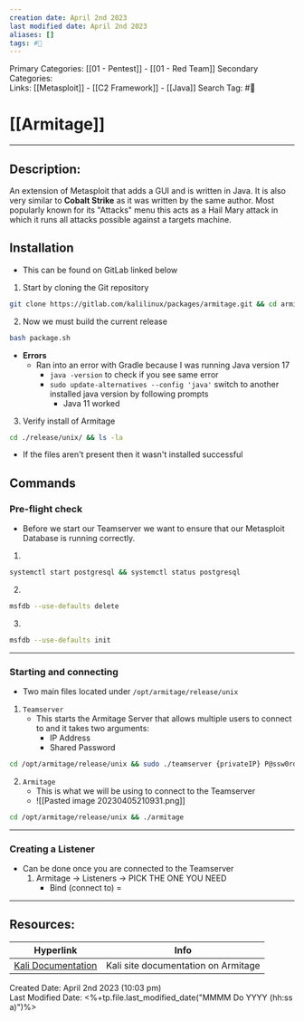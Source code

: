 ```yaml
---
creation date: April 2nd 2023
last modified date: April 2nd 2023
aliases: []
tags: #🧰
---
```


Primary Categories: [[01 - Pentest]] - [[01 - Red Team]]
Secondary Categories:  
Links: [[Metasploit]] - [[C2 Framework]] - [[Java]]
Search Tag: #🧰  

# [[Armitage]]  
___

## Description:
An extension of Metasploit that adds a GUI and is written in Java. It is also very similar to **Cobalt Strike** as it was written by the same author. Most popularly known for its "Attacks" menu this acts as a Hail Mary attack in which it runs all attacks possible against a targets machine. 

## Installation
- This can be found on GitLab linked below
1. Start by cloning the Git repository
```bash
git clone https://gitlab.com/kalilinux/packages/armitage.git && cd armitage
```
2. Now we must build the current release
```bash
bash package.sh
```
- **Errors**
	- Ran into an error with Gradle because I was running Java version 17
		- `java -version` to check if you see same error
		- `sudo update-alternatives --config 'java'` switch to another installed java version by following prompts
			- Java 11 worked
3. Verify install of Armitage
```bash
cd ./release/unix/ && ls -la
```
- If the files aren't present then it wasn't installed successful

## Commands
### Pre-flight check
- Before we start our Teamserver we want to ensure that our Metasploit Database is running correctly.
1. 
```bash
systemctl start postgresql && systemctl status postgresql
```
2. 
```bash
msfdb --use-defaults delete
```
3. 
```bash
msfdb --use-defaults init
```
---
### Starting and connecting
- Two main files located under `/opt/armitage/release/unix`
1. `Teamserver`
	- This starts the Armitage Server that allows multiple users to connect to and it takes two arguments:
		- IP Address
		- Shared Password
```bash
cd /opt/armitage/release/unix && sudo ./teamserver {privateIP} P@ssw0rd123
```
2. `Armitage`
	- This is what we will be using to connect to the Teamserver
	- ![[Pasted image 20230405210931.png]]
```bash
cd /opt/armitage/release/unix && ./armitage
```
---
### Creating a Listener
- Can be done once you are connected to the Teamserver
	1. Armitage -> Listeners -> PICK THE ONE YOU NEED
		- Bind (connect to) = 





___

## Resources:

| Hyperlink                                                  | Info                                |
| ---------------------------------------------------------- | ----------------------------------- |
| [Kali Documentation](https://www.kali.org/tools/armitage/) | Kali site documentation on Armitage | 


Created Date: April 2nd 2023 (10:03 pm)  
Last Modified Date: <%+tp.file.last_modified_date("MMMM Do YYYY (hh:ss a)")%>
